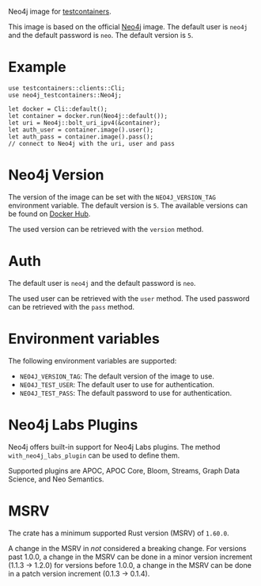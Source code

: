 Neo4j image for [testcontainers](https://crates.io/crates/testcontainers).

This image is based on the official [Neo4j](https://hub.docker.com/_/neo4j) image.
The default user is `neo4j` and the default password is `neo`.
The default version is `5`.

# Example

```rust,no_run
use testcontainers::clients::Cli;
use neo4j_testcontainers::Neo4j;

let docker = Cli::default();
let container = docker.run(Neo4j::default());
let uri = Neo4j::bolt_uri_ipv4(&container);
let auth_user = container.image().user();
let auth_pass = container.image().pass();
// connect to Neo4j with the uri, user and pass
```

# Neo4j Version

The version of the image can be set with the `NEO4J_VERSION_TAG` environment variable.
The default version is `5`.
The available versions can be found on [Docker Hub](https://hub.docker.com/_/neo4j/tags).

The used version can be retrieved with the `version` method.

# Auth

The default user is `neo4j` and the default password is `neo`.

The used user can be retrieved with the `user` method.
The used password can be retrieved with the `pass` method.

# Environment variables

The following environment variables are supported:
  * `NEO4J_VERSION_TAG`: The default version of the image to use.
  * `NEO4J_TEST_USER`: The default user to use for authentication.
  * `NEO4J_TEST_PASS`: The default password to use for authentication.

# Neo4j Labs Plugins

Neo4j offers built-in support for Neo4j Labs plugins.
The method `with_neo4j_labs_plugin` can be used to define them.

Supported plugins are APOC, APOC Core, Bloom, Streams, Graph Data Science, and Neo Semantics.

# MSRV

The crate has a minimum supported Rust version (MSRV) of `1.60.0`.

A change in the MSRV in *not* considered a breaking change.
For versions past 1.0.0, a change in the MSRV can be done in a minor version increment (1.1.3 -> 1.2.0)
for versions before 1.0.0, a change in the MSRV can be done in a patch version increment (0.1.3 -> 0.1.4).
